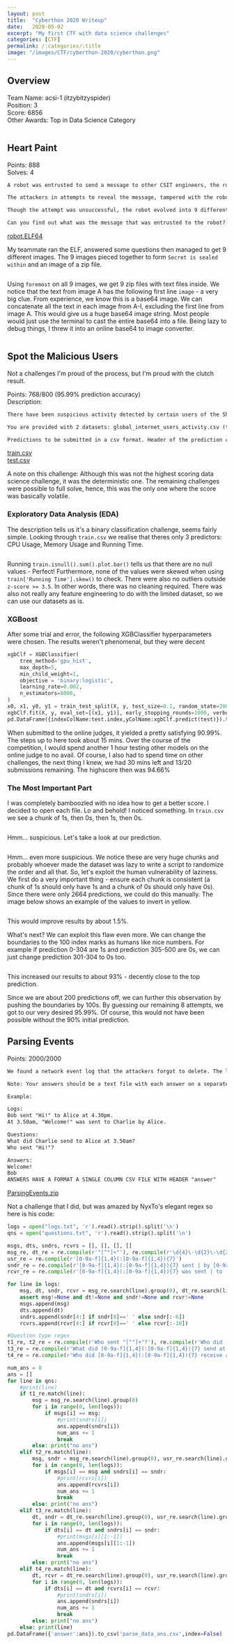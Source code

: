 ```yaml
---
layout: post
title:  "Cyberthon 2020 Writeup"
date:   2020-05-02
excerpt: "My first CTF with data science challenges"
categories: [CTF]
permalink: /:categories/:title
image: "/images/CTF/cyberthon-2020/cyberthon.png"
---
```


## Overview
Team Name: acsi-1 (itzybitzyspider)<br>
Position: 3<br>
Score: 6856<br>
Other Awards: Top in Data Science Category

<img class="image normal" src="/images/CTF/cyberthon-2020/leaderboard.png" alt>

## Heart Paint
Points: 888<br>
Solves: 4<br>
```txt
A robot was entrusted to send a message to other CSIT engineers, the robot was smart enough to protect the message.

The attackers in attempts to reveal the message, tampered with the robot through various means.

Though the attempt was unsuccessful, the robot evolved into 9 different personalities (as a form of defensive mechanism).

Can you find out what was the message that was entrusted to the robot?
```
[robot.ELF64](/files/CTF/cyberthon-2020/robot.ELF64)

My teammate ran the ELF, answered some questions then managed to get 9 different images. The 9 images pieced together to form `Secret is sealed within` and an image of a zip file.

<img class="image normal" src="/images/CTF/cyberthon-2020/heartpaint_puzzle.png" alt>

Using `foremost` on all 9 images, we get 9 zip files with text files inside. We notice that the text from image A has the following first line `image` - a very big clue. From experience, we know this is a base64 image. We can concatenate all the text in each image from A-I, excluding the first line from image A. This would give us a huge base64 image string. Most people would just use the terminal to cast the entire base64 into a file. Being lazy to debug things, I threw it into an online base64 to image converter.

<img class="image normal" src="/images/CTF/cyberthon-2020/heartpaint.png" alt>

## Spot the Malicious Users

Not a challenges I'm proud of the process, but I'm proud with the clutch result.

Points: 768/800 (95.99% prediction accuracy)<br>
Description:
```txt
There have been suspicious activity detected by certain users of the ShoppingBaba Website. Your task is to predict which users are malicious attackers and which are innocent!

You are provided with 2 datasets: global_internet_users_activity.csv (trainset) and shopping_baba_users_activity.csv (testset) Use the features, CPU usage, Memory Usage and Running Time, to create rules that can accurately predict which are malicious (1) or normal users (0) in the trainset by checking against the groundtruth. Then use the rules you have created to make predictions on the testset.

Predictions to be submitted in a csv format. Header of the prediction column should be named 'Prediction'. Innocent users to be labelled as 1 while malicious users labelled as 0. The csv should be named 'prediction.csv'.
```
[train.csv](/files/CTF/cyberthon-2020/train.csv)  
[test.csv](/files/CTF/cyberthon-2020/test.csv)

A note on this challenge: Although this was not the highest scoring data science challenge, it was the deterministic one. The remaining challenges were possible to full solve, hence, this was the only one where the score was basically volatile.

### Exploratory Data Analysis (EDA)
The description tells us it's a binary classification challenge, seems fairly simple. Looking through `train.csv` we realise that theres only 3 predictors: CPU Usage, Memory Usage and Running Time.

<img class="image normal" src="/images/CTF/cyberthon-2020/train_head.png" alt>

Running `train.isnull().sum().plot.bar()` tells us that there are no null values - Perfect! Furthermore, none of the values were skewed when using `train['Running Time'].skew()` to check. There were also no outliers outside `z-score >= 3.5`. In other words, there was no cleaning required. There was also not really any feature engineering to do with the limited dataset, so we can use our datasets as is.

### XGBoost
After some trial and error, the following XGBClassifier hyperparameters were chosen. The results weren't phenomenal, but they were decent
```python
xgbClf = XGBClassifier(
    tree_method='gpu_hist',
    max_depth=5,
    min_child_weight=1,
    objective = 'binary:logistic',
    learning_rate=0.002,
    n_estimators=8000,
)
x0, x1, y0, y1 = train_test_split(X, y, test_size=0.1, random_state=2002)
xgbClf.fit(X, y, eval_set=[(x1, y1)], early_stopping_rounds=1000, verbose=500)
pd.DataFrame({indexColName:test.index,yColName:xgbClf.predict(test)}).to_csv(fsPre+'submission-xgb.csv',index=False)
```
When submitted to the online judges, it yielded a pretty satisfying 90.99%. The steps up to here took about 15 mins. Over the course of the competition, I would spend another 1 hour testing other models on the online judge to no avail. Of course, I also had to spend time on other challenges, the next thing I knew, we had 30 mins left and 13/20 submissions remaining. The highscore then was 94.66%

### The Most Important Part
I was completely bamboozled with no idea how to get a better score. I decided to open each file. Lo and behold! I noticed something. In `train.csv` we see a chunk of 1s, then 0s, then 1s, then 0s. 

<img class="image normal" src="/images/CTF/cyberthon-2020/01pattern_train.png" alt>

Hmm... suspicious. Let's take a look at our prediction.

<img class="image normal" src="/images/CTF/cyberthon-2020/01pattern_test.png" alt>


Hmm... even more suspicious. We notice these are very huge chunks and probably whoever made the dataset was lazy to write a script to randomize the order and all that. So, let's exploit the human vulnerability of laziness. We first do a very important thing - ensure each chunk is consistent (a chunk of 1s should only have 1s and a chunk of 0s should only have 0s). Since there were only 2664 predictions, we could do this manually. The image below shows an example of the values to invert in yellow.

<img class="image normal" src="/images/CTF/cyberthon-2020/conversion_1.png" alt>

This would improve results by about 1.5%.

What's next? We can exploit this flaw even more. We can change the boundaries to the 100 index marks as humans like nice numbers. For example if prediction 0-304 are 1s and prediction 305-500 are 0s, we can just change prediction 301-304 to 0s too.

<img class="image normal" src="/images/CTF/cyberthon-2020/conversion_2.png" alt>

This increased our results to about 93% - decently close to the top prediction.

Since we are about 200 predictions off, we can further this observation by pushing the boundaries by 100s. By guessing our remaining 8 attempts, we got to our very desired 95.99%. Of course, this would not have been possible without the 90% initial prediction.

## Parsing Events
Points: 2000/2000

```txt
We found a network event log that the attackers forgot to delete. The logs are in a strange format though. We have a few questions that we want to find the answers to - can you help us?

Note: Your answers should be a text file with each answer on a separate line. Messages should have the outer " removed. Leave blank lines for questions that you are not answering.

Example:

Logs:
Bob sent "Hi!" to Alice at 4.30pm.
At 3.50am, "Welcome!" was sent to Charlie by Alice.

Questions:
What did Charlie send to Alice at 3.50am?
Who sent "Hi!"?

Answers:
Welcome!
Bob
ANSWERS HAVE A FORMAT A SINGLE COLUMN CSV FILE WITH HEADER "answer"
```
[ParsingEvents.zip](/files/CTF/cyberthon-2020/ParsingEvents.zip)  

Not a challenge that I did, but was amazed by NyxTo's elegant regex so here is his code:

```python
logs = open("logs.txt", 'r').read().strip().split('\n')
qns = open("questions.txt", 'r').read().strip().split('\n')

msgs, dts, sndrs, rcvrs = [], [], [], []
msg_re, dt_re = re.compile(r'"[^"]+"'), re.compile(r'\d{4}\-\d{2}\-\d{2} \d{2}:\d{2}:\d{2}') #messages and datetime regex
usr_re = re.compile(r'[0-9a-f]{1,4}(:[0-9a-f]{1,4}){7}')
sndr_re = re.compile(r'[0-9a-f]{1,4}(:[0-9a-f]{1,4}){7} sent | by [0-9a-f]{1,4}(:[0-9a-f]{1,4}){7}') #sender regex
rcvr_re = re.compile(r'[0-9a-f]{1,4}(:[0-9a-f]{1,4}){7} was sent | to [0-9a-f]{1,4}(:[0-9a-f]{1,4}){7}') #receiver regex

for line in logs:
	msg, dt, sndr, rcvr = msg_re.search(line).group(0), dt_re.search(line).group(0), sndr_re.search(line).group(0), rcvr_re.search(line).group(0)
	assert msg!=None and dt!=None and sndr!=None and rcvr!=None
	msgs.append(msg)
	dts.append(dt)
	sndrs.append(sndr[4:] if sndr[0]==' ' else sndr[:-6])
	rcvrs.append(rcvr[4:] if rcvr[0]==' ' else rcvr[:-10])

#Question type regex
t1_re, t2_re = re.compile(r'Who sent "[^"]+"?'), re.compile(r'Who did [0-9a-f]{1,4}(:[0-9a-f]{1,4}){7} send "[^"]+" to?')
t3_re = re.compile(r'What did [0-9a-f]{1,4}(:[0-9a-f]{1,4}){7} send at \d{4}\-\d{2}\-\d{2} \d{2}:\d{2}:\d{2}?')
t4_re = re.compile(r'Who did [0-9a-f]{1,4}(:[0-9a-f]{1,4}){7} receive a message from at \d{4}\-\d{2}\-\d{2} \d{2}:\d{2}:\d{2}?')

num_ans = 0
ans = []
for line in qns:
	#print(line)
	if t1_re.match(line):
		msg = msg_re.search(line).group(0)
		for i in range(0, len(logs)):
			if msgs[i] == msg:
				#print(sndrs[i])
				ans.append(sndrs[i])
				num_ans += 1
				break
		else: print("no ans")
	elif t2_re.match(line):
		msg, sndr = msg_re.search(line).group(0), usr_re.search(line).group(0)
		for i in range(0, len(logs)):
			if msgs[i] == msg and sndrs[i] == sndr:
				#print(rcvrs[i])
				ans.append(rcvrs[i])
				num_ans += 1
				break
		else: print("no ans")
	elif t3_re.match(line):
		dt, sndr = dt_re.search(line).group(0), usr_re.search(line).group(0)
		for i in range(0, len(logs)):
			if dts[i] == dt and sndrs[i] == sndr:
				#print(msgs[i][1:-1])
				ans.append(msgs[i][1:-1])
				num_ans += 1
				break
		else: print("no ans")
	elif t4_re.match(line):
		dt, rcvr = dt_re.search(line).group(0), usr_re.search(line).group(0)
		for i in range(0, len(logs)):
			if dts[i] == dt and rcvrs[i] == rcvr:
				#print(sndrs[i])
				ans.append(sndrs[i])
				num_ans += 1
				break
		else: print("no ans")
	else: print(line)
pd.DataFrame({'answer':ans}).to_csv('parse_data_ans.csv',index=False)
```
